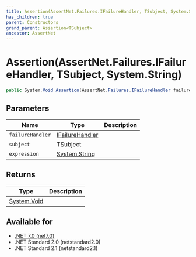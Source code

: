 ```yaml
---
title: Assertion(AssertNet.Failures.IFailureHandler, TSubject, System.String)
has_children: true
parent: Constructors
grand_parent: Assertion<TSubject>
ancestor: AssertNet
---
```

# Assertion(AssertNet.Failures.IFailureHandler, TSubject, System.String)

```csharp
public System.Void Assertion(AssertNet.Failures.IFailureHandler failureHandler, TSubject subject, System.String expression);
```

## Parameters
|Name|Type|Description|
|-|-|-|
|`failureHandler`|[IFailureHandler](t_assertnet_failures_ifailurehandler.md)||
|`subject`|TSubject||
|`expression`|[System.String](https://learn.microsoft.com/en-us/dotnet/api/system.string)||

## Returns
|Type|Description|
|-|-|
|[System.Void](https://learn.microsoft.com/en-us/dotnet/api/system.void)||

## Available for
- [.NET 7.0 (net7.0)](https://versionsof.net/core/7.0/)
- .NET Standard 2.0 (netstandard2.0)
- .NET Standard 2.1 (netstandard2.1)
